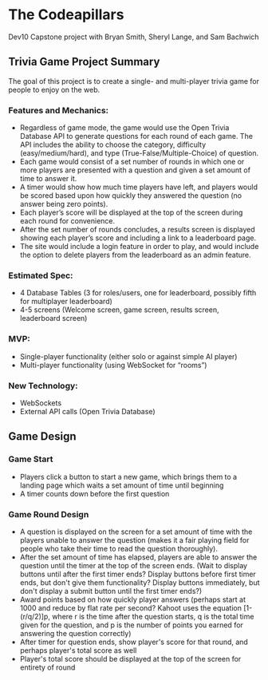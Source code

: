 # The Codeapillars
Dev10 Capstone project with Bryan Smith, Sheryl Lange, and Sam Bachwich

## Trivia Game Project Summary
The goal of this project is to create a single- and multi-player trivia game for people to enjoy on the web.
### Features and Mechanics: 
- Regardless of game mode, the game would use the Open Trivia Database API to generate questions for each round of each game. The API includes the ability to choose the category, difficulty (easy/medium/hard), and type (True-False/Multiple-Choice) of question.
- Each game would consist of a set number of rounds in which one or more players are presented with a question and given a set amount of time to answer it.
- A timer would show how much time players have left, and players would be scored based upon how quickly they answered the question (no answer being zero points).
- Each player’s score will be displayed at the top of the screen during each round for convenience.
- After the set number of rounds concludes, a results screen is displayed showing each player’s score and including a link to a leaderboard page.
- The site would include a login feature in order to play, and would include the option to delete players from the leaderboard as an admin feature.
### Estimated Spec:
- 4 Database Tables (3 for roles/users, one for leaderboard, possibly fifth for multiplayer leaderboard)
- 4-5 screens (Welcome screen, game screen, results screen, leaderboard screen)
### MVP:
- Single-player functionality (either solo or against simple AI player)
- Multi-player functionality (using WebSocket for “rooms”)
### New Technology:
- WebSockets
- External API calls (Open Trivia Database)

## Game Design
### Game Start
- Players click a button to start a new game, which brings them to a landing page which waits a set amount of time until beginning
- A timer counts down before the first question
### Game Round Design
- A question is displayed on the screen for a set amount of time with the players unable to answer the question (makes it a fair playing field for people who take their time to read the question thoroughly). 
- After the set amount of time has elapsed, players are able to answer the question until the timer at the top of the screen ends. (Wait to display buttons until after the first timer ends? Display buttons before first timer ends, but don't give them functionality? Display buttons immediately, but don't display a submit button until the first timer ends?)
- Award points based on how quickly player answers (perhaps start at 1000 and reduce by flat rate per second? Kahoot uses the equation [1-(r/q/2)]p, where r is the time after the question starts, q is the total time given for the question, and p is the number of points you earned for answering the question correctly)
- After timer for question ends, show player's score for that round, and perhaps player's total score as well
- Player's total score should be displayed at the top of the screen for entirety of round 

